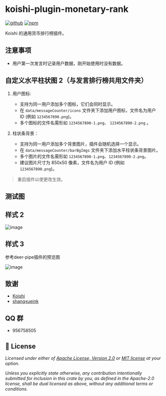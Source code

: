 # koishi-plugin-monetary-rank

[![github](https://img.shields.io/badge/github-araea/monetary_rank-8da0cb?style=for-the-badge&labelColor=555555&logo=github)](https://github.com/araea/koishi-plugin-monetary-rank)
[![npm](https://img.shields.io/npm/v/koishi-plugin-monetary-rank.svg?style=for-the-badge&color=fc8d62&logo=npm)](https://www.npmjs.com/package/koishi-plugin-monetary-rank)

Koishi 的通用货币排行榜插件。

## 注意事项

- 用户第一次发言时记录用户数据，刚开始使用时没有数据。

## 自定义水平柱状图 2（与发言排行榜共用文件夹）

1. 用户图标:

   - 支持为同一用户添加多个图标，它们会同时显示。
   - 在 `data/messageCounter/icons` 文件夹下添加用户图标，文件名为用户 ID (例如 `1234567890.png`)。
   - 多个图标的文件名需形如  `1234567890-1.png`、 `1234567890-2.png` 。

2. 柱状条背景：

   - 支持为同一用户添加多个背景图片，插件会随机选择一个显示。
   - 在 `data/messageCounter/barBgImgs` 文件夹下添加水平柱状条背景图片。
   - 多个图片的文件名需形如 `1234567890-1.png`、`1234567890-2.png`。
   - 建议图片尺寸为 850x50 像素，文件名为用户 ID (例如`1234567890.png`)。

> 重启插件以使更改生效。

## 测试图

## 样式 2

![image](https://github.com/user-attachments/assets/eb6bf930-12e7-450b-89de-2e07f678c66e)

## 样式 3

参考deer-pipe插件的预览图

![image](https://i0.hdslb.com/bfs/article/39dd40e20d04f85291bc2cb7cc0a367f312276085.png)

## 致谢

- [Koishi](https://koishi.chat/)
- [shangxueink](https://github.com/araea/koishi-plugin-monetary-rank/pull/1)

## QQ 群

- 956758505

## 📄 License

_Licensed under either of [Apache License, Version 2.0](LICENSE-APACHE) or [MIT license](LICENSE-MIT) at your option._

_Unless you explicitly state otherwise, any contribution intentionally submitted for inclusion in this crate by you, as defined in the Apache-2.0 license, shall be dual licensed as above, without any additional terms or conditions._

